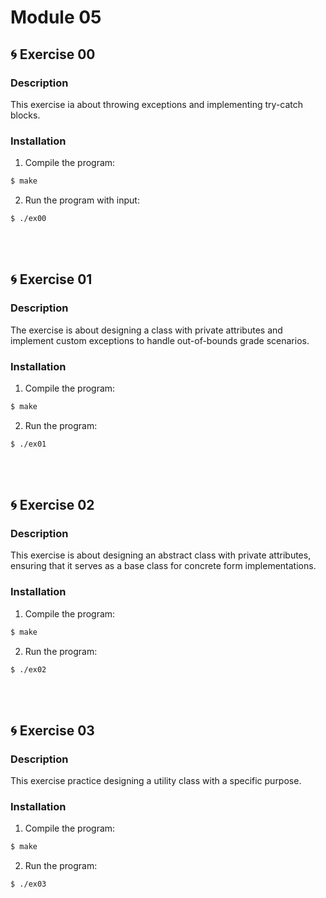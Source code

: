 # Module 05

## 🌀 Exercise 00
### Description
This exercise ia about throwing exceptions and implementing try-catch blocks.
<br>
### Installation
1. Compile the program:
```bash 
$ make 
```
2. Run the program with input:
```bash 
$ ./ex00
```
<br>
<br>

## 🌀 Exercise 01
### Description
The exercise is about designing a class with private attributes and implement custom exceptions to handle out-of-bounds grade scenarios.
<br>
### Installation
1. Compile the program:
```bash 
$ make 
```
2. Run the program:
```bash 
$ ./ex01
```
<br>
<br>

## 🌀 Exercise 02
### Description
This exercise is about designing an abstract class with private attributes, ensuring that it serves as a base class for concrete form implementations.
<br>
### Installation
1. Compile the program:
```bash 
$ make 
```
2. Run the program:
```bash 
$ ./ex02
```
<br>
<br>

## 🌀 Exercise 03
### Description
This exercise practice designing a utility class with a specific purpose.
<br>
### Installation
1. Compile the program:
```bash 
$ make 
```
2. Run the program:
```bash 
$ ./ex03
```
